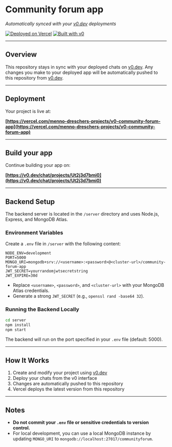 # Community forum app

*Automatically synced with your [v0.dev](https://v0.dev) deployments*

[![Deployed on Vercel](https://img.shields.io/badge/Deployed%20on-Vercel-black?style=for-the-badge&logo=vercel)](https://vercel.com/menno-dreschers-projects/v0-community-forum-app)
[![Built with v0](https://img.shields.io/badge/Built%20with-v0.dev-black?style=for-the-badge)](https://v0.dev/chat/projects/Ut2j3d7bmi0)

---

## Overview

This repository stays in sync with your deployed chats on [v0.dev](https://v0.dev).
Any changes you make to your deployed app will be automatically pushed to this repository from [v0.dev](https://v0.dev).

---

## Deployment

Your project is live at:

**[https://vercel.com/menno-dreschers-projects/v0-community-forum-app](https://vercel.com/menno-dreschers-projects/v0-community-forum-app)**

---

## Build your app

Continue building your app on:

**[https://v0.dev/chat/projects/Ut2j3d7bmi0](https://v0.dev/chat/projects/Ut2j3d7bmi0)**

---

## Backend Setup

The backend server is located in the `/server` directory and uses Node.js, Express, and MongoDB Atlas.

### Environment Variables

Create a `.env` file in `/server` with the following content:

```env
NODE_ENV=development
PORT=5000
MONGO_URI=mongodb+srv://<username>:<password>@<cluster-url>/community-forum-app
JWT_SECRET=yourrandomjwtsecretstring
JWT_EXPIRE=30d
```

- Replace `<username>`, `<password>`, and `<cluster-url>` with your MongoDB Atlas credentials.
- Generate a strong `JWT_SECRET` (e.g., `openssl rand -base64 32`).

### Running the Backend Locally

```bash
cd server
npm install
npm start
```

The backend will run on the port specified in your `.env` file (default: 5000).

---

## How It Works

1. Create and modify your project using [v0.dev](https://v0.dev)
2. Deploy your chats from the v0 interface
3. Changes are automatically pushed to this repository
4. Vercel deploys the latest version from this repository

---

## Notes

- **Do not commit your `.env` file or sensitive credentials to version control.**
- For local development, you can use a local MongoDB instance by updating `MONGO_URI` to `mongodb://localhost:27017/communityforum`.